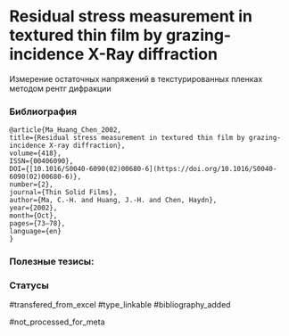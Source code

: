 # Residual stress measurement in textured thin film by grazing-incidence X-Ray diffraction

Измерение остаточных напряжений в текстурированных пленках методом рентг дифракции

### Библиография
```
@article{Ma_Huang_Chen_2002,
title={Residual stress measurement in textured thin film by grazing-incidence X-ray diffraction},
volume={418},
ISSN={00406090},
DOI={[10.1016/S0040-6090(02)00680-6](https://doi.org/10.1016/S0040-6090(02)00680-6)},
number={2},
journal={Thin Solid Films},
author={Ma, C.-H. and Huang, J.-H. and Chen, Haydn},
year={2002},
month={Oct},
pages={73–78},
language={en}
}
```

### Полезные тезисы:

### Статусы
#transfered_from_excel 
#type_linkable 
#bibliography_added

#not_processed_for_meta
